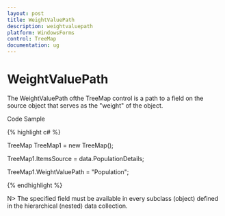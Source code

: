 ```yaml
---
layout: post
title: WeightValuePath
description: weightvaluepath
platform: WindowsForms
control: TreeMap 
documentation: ug
---
```


# WeightValuePath

The WeightValuePath ofthe TreeMap control is a path to a field on the source object that serves as the "weight" of the object. 

Code Sample

{% highlight c# %}

TreeMap TreeMap1 = new TreeMap();

TreeMap1.ItemsSource = data.PopulationDetails;

TreeMap1.WeightValuePath = "Population";

{% endhighlight %}

N> The specified field must be available in every subclass (object) defined in the hierarchical (nested) data collection.